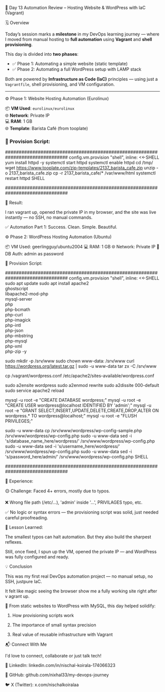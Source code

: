 🧩 Day 13 Automation Review – Hosting Website & WordPress with IaC (Vagrant)

🗓️ Overview

Today’s session marks a **milestone** in my DevOps learning journey — where I moved from manual hosting to **full automation** using **Vagrant** and **shell provisioning**.

This day is divided into **two phases**:
- ✅ Phase 1: Automating a simple website (static template)
- ✅ Phase 2: Automating a full WordPress setup with LAMP stack

Both are powered by **Infrastructure as Code (IaC)** principles — using just a `Vagrantfile`, shell provisioning, and VM configuration.

---

 ⚙️ Phase 1: Website Hosting Automation (Eurolinux)

📦 **VM Used**: `eurolinux/eurolinux`  
🌐 **Network**: Private IP  
💻 **RAM**: 1 GB  
🌐 **Template**: Barista Café (from tooplate)

### 🔧 Provision Script:


###############################################################################
config.vm.provision "shell", inline: <<-SHELL
  yum install httpd -y
  systemctl start httpd
  systemctl enable httpd
  cd /tmp/
  wget https://www.tooplate.com/zip-templates/2137_barista_cafe.zip
  unzip -o 2137_barista_cafe.zip
  cp -r 2137_barista_cafe/* /var/www/html
  systemctl restart httpd
SHELL

###############################################################################

🚀 Result:

I ran vagrant up, opened the private IP in my browser, and the site was live instantly — no SSH, no manual commands.

✅ Automation Part 1: Success. Clean. Simple. Beautiful.


⚙️ Phase 2: WordPress Hosting Automation (Ubuntu)

📦 VM Used: geerlingguy/ubuntu2004
💻 RAM: 1 GB
🌐 Network: Private IP
🔐 DB Auth: admin as password

🔧 Provision Script:

###############################################################################
config.vm.provision "shell", inline: <<-SHELL
  sudo apt update
  sudo apt install apache2 \
                  ghostscript \
                  libapache2-mod-php \
                  mysql-server \
                  php \
                  php-bcmath \
                  php-curl \
                  php-imagick \
                  php-intl \
                  php-json \
                  php-mbstring \
                  php-mysql \
                  php-xml \
                  php-zip -y

  sudo mkdir -p /srv/www
  sudo chown www-data: /srv/www
  curl https://wordpress.org/latest.tar.gz | sudo -u www-data tar zx -C /srv/www

  cp /vagrant/wordpress.conf /etc/apache2/sites-available/wordpress.conf

  sudo a2ensite wordpress
  sudo a2enmod rewrite
  sudo a2dissite 000-default
  sudo service apache2 reload

  mysql -u root -e "CREATE DATABASE wordpress;"
  mysql -u root -e "CREATE USER wordpress@localhost IDENTIFIED BY 'admin';"
  mysql -u root -e "GRANT SELECT,INSERT,UPDATE,DELETE,CREATE,DROP,ALTER ON wordpress.* TO wordpress@localhost;"
  mysql -u root -e "FLUSH PRIVILEGES;"

  sudo -u www-data cp /srv/www/wordpress/wp-config-sample.php /srv/www/wordpress/wp-config.php
  sudo -u www-data sed -i 's/database_name_here/wordpress/' /srv/www/wordpress/wp-config.php
  sudo -u www-data sed -i 's/username_here/wordpress/' /srv/www/wordpress/wp-config.php
  sudo -u www-data sed -i 's/password_here/admin/' /srv/www/wordpress/wp-config.php
SHELL

###############################################################################


🤯 Experience:

  🟡 Challenge: Faced 4+ errors, mostly due to typos.

  ❌ Wrong file path (/etc/...), 'admin' inside '...', PRIVILAGES typo, etc.

  ✅ No logic or syntax errors — the provisioning script was solid, just needed careful proofreading.

🧠 Lesson Learned:

The smallest typos can halt automation. But they also build the sharpest reflexes.

Still, once fixed, I spun up the VM, opened the private IP — and WordPress was fully configured and ready.

💡 Conclusion

This was my first real DevOps automation project — no manual setup, no SSH, justpure IaC. 

It felt like magic seeing the browser show me a fully working site right after v
agrant up.

🔁 From static websites to WordPress with MySQL, this day helped solidify:

1. How provisioning scripts work

2. The importance of small syntax precision

3. Real value of reusable infrastructure with Vagrant

📬 Connect With Me

I'd love to connect, collaborate or just talk tech!

 💼 LinkedIn: linkedin.com/in/nischal-koirala-174066323

 🐙 GitHub: github.com/nixhal33/my-devops-journey

 🐦 X (Twitter): x.com/nischalkoiralaa
